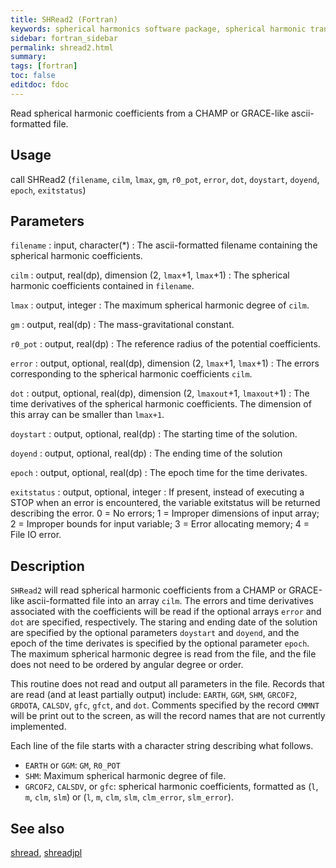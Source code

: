 ```yaml
---
title: SHRead2 (Fortran)
keywords: spherical harmonics software package, spherical harmonic transform, legendre functions, multitaper spectral analysis, fortran, Python, gravity, magnetic field
sidebar: fortran_sidebar
permalink: shread2.html
summary:
tags: [fortran]
toc: false
editdoc: fdoc
---
```


Read spherical harmonic coefficients from a CHAMP or GRACE-like ascii-formatted file.

## Usage

call SHRead2 (`filename`, `cilm`, `lmax`, `gm`, `r0_pot`, `error`, `dot`, `doystart`, `doyend`, `epoch`, `exitstatus`)

## Parameters

`filename` : input, character(*)
:   The ascii-formatted filename containing the spherical harmonic coefficients.

`cilm` : output, real(dp), dimension (2, `lmax`+1, `lmax`+1)
:   The spherical harmonic coefficients contained in `filename`.

`lmax` : output, integer
:   The maximum spherical harmonic degree of `cilm`.

`gm` : output, real(dp)
:   The mass-gravitational constant.

`r0_pot` : output, real(dp)
:   The reference radius of the potential coefficients.

`error` : output, optional, real(dp), dimension (2, `lmax`+1, `lmax`+1)
:   The errors corresponding to the spherical harmonic coefficients `cilm`.

`dot` : output, optional, real(dp), dimension (2, `lmaxout`+1, `lmaxout`+1)
:   The time derivatives of the spherical harmonic coefficients. The dimension of this array can be smaller than `lmax+1`.

`doystart` : output, optional, real(dp)
:   The starting time of the solution.

`doyend` : output, optional, real(dp)
:   The ending time of the solution

`epoch` : output, optional, real(dp)
:   The epoch time for the time derivates.

`exitstatus` : output, optional, integer
:   If present, instead of executing a STOP when an error is encountered, the variable exitstatus will be returned describing the error. 0 = No errors; 1 = Improper dimensions of input array; 2 = Improper bounds for input variable; 3 = Error allocating memory; 4 = File IO error.

## Description

`SHRead2` will read spherical harmonic coefficients from a CHAMP or GRACE-like ascii-formatted file into an array `cilm`. The errors and time derivatives associated with the coefficients will be read if the optional arrays `error` and `dot` are specified, respectively. The staring and ending date of the solution are specified by the optional parameters `doystart` and `doyend`, and the epoch of the time derivates is specified by the optional parameter `epoch`. The maximum spherical harmonic degree is read from the file, and the file does not need to be ordered by angular degree or order.

This routine does not read and output all parameters in the file. Records that are read (and at least partially output) include: `EARTH`, `GGM`, `SHM`, `GRCOF2`, `GRDOTA`, `CALSDV`, `gfc`, `gfct`, and `dot`. Comments specified by the record `CMMNT` will be print out to the screen, as will the record names that are not currently implemented.

Each line of the file starts with a character string describing what follows. 

- `EARTH` or `GGM`: `GM`, `R0_POT`
- `SHM`: Maximum spherical harmonic degree of file.
- `GRCOF2`, `CALSDV`, or `gfc`: spherical harmonic coefficients, formatted as (`l`, `m`, `clm`, `slm`) or (`l`, `m`, `clm`, `slm`, `clm_error`, `slm_error`).

## See also

[shread](shread.html), [shreadjpl](shreadjpl.html)
